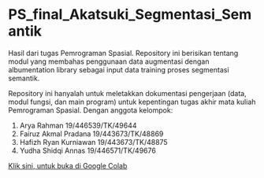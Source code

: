 # PS_final_Akatsuki_Segmentasi_Semantik
Hasil dari tugas Pemrograman Spasial. Repository ini berisikan tentang modul yang membahas penggunaan data augmentasi dengan albumentation library sebagai input data training proses segmentasi semantik.

Repository ini hanyalah untuk meletakkan dokumentasi pengerjaan (data, modul fungsi, dan main program) untuk kepentingan tugas akhir mata kuliah Pemrograman Spasial. Dengan anggota kelompok:

1. Arya Rahman 		19/446539/TK/49644
2. Fairuz Akmal Pradana	19/443673/TK/48869
3. Hafizh Ryan Kurniawan	19/443673/TK/48875
4. Yudha Shidqi Annas		19/446571/TK/49676



[Klik sini, untuk buka di Google Colab](https://colab.research.google.com/github/fakmalpradana/PS_final_Akatsuki_Segmentasi_Semantik/blob/main/segmentasi_semantik_augmentasi.ipynb)
